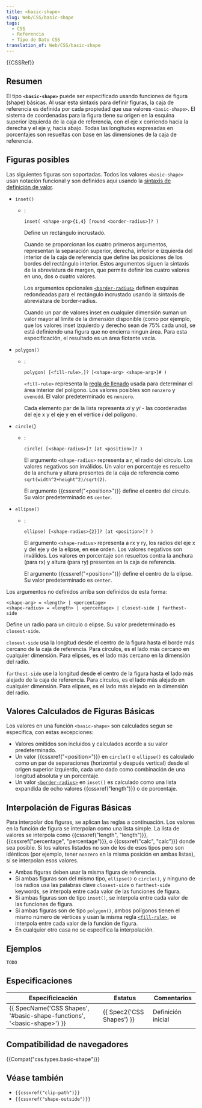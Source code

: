 ```yaml
---
title: <basic-shape>
slug: Web/CSS/basic-shape
tags:
  - CSS
  - Referencia
  - Tipo de Dato CSS
translation_of: Web/CSS/basic-shape
---
```


{{CSSRef}}

## Resumen

El tipo **`<basic-shape>`** puede ser especificado usando funciones de figura (shape) básicas. Al usar esta sintaxis para definir figuras, la caja de referencia es definida por cada propiedad que usa valores `<basic-shape>`. El sistema de coordenadas para la figura tiene su origen en la esquina superior izquierda de la caja de referencia, con el eje x corriendo hacia la derecha y el eje y, hacia abajo. Todas las longitudes expresadas en porcentajes son resueltas con base en las dimensiones de la caja de referencia.

## Figuras posibles

Las siguientes figuras son soportadas. Todos los valores `<basic-shape>` usan notación funcional y son definidos aquí usando la [sintaxis de definición de valor](/es/docs/Web/CSS/Sintaxis_definición_de_valor).

- `inset()`

  - : &#x20;

    ```
    inset( <shape-arg>{1,4} [round <border-radius>]? )
    ```

    Define un rectángulo incrustado.

    Cuando se proporcionan los cuatro primeros argumentos, representan la separación superior, derecha, inferior e izquierda del interior de la caja de referencia que define las posiciones de los bordes del rectángulo interior. Estos argumentos siguen la sintaxis de la abreviatura de margen, que permite definir los cuatro valores en uno, dos o cuatro valores.

    Los argumentos opcionales [`<border-radius>`](/es/docs/Web/CSS/border-radius) definen esquinas redondeadas para el rectángulo incrustado usando la sintaxis de abreviatura de border-radius.

    Cuando un par de valores inset en cualquier dimensión suman un valor mayor al límite de la dimensión disponible (como por ejemplo, que los valores inset izquierdo y derecho sean de 75% cada uno), se está definiendo una figura que no encierra ningun área. Para esta especificación, el resultado es un área flotante vacía.

- `polygon()`

  - : &#x20;

    ```
    polygon( [<fill-rule>,]? [<shape-arg> <shape-arg>]# )
    ```

    `<fill-rule>` representa la [regla de llenado](/es/docs/Web/SVG/Attribute/fill-rule) usada para determinar el área interior del polígono. Los valores posibles son `nonzero` y `evenodd`. El valor predeterminado es `nonzero`.

    Cada elemento par de la lista representa _xi_ y _yi_ - las coordenadas del eje x y el eje y en el vértice _i_ del polígono.

- `circle(`)

  - : &#x20;

    ```
    circle( [<shape-radius>]? [at <position>]? )
    ```

    El argumento `<shape-radius>` representa a _r_, el radio del círculo. Los valores negativos son inválidos. Un valor en porcentaje es resuelto de la anchura y altura presentes de la caja de referencia como `sqrt(width^2+height^2)/sqrt(2)`.

    El argumento {{cssxref("&lt;position&gt;")}} define el centro del círculo. Su valor predeterminado es `center`.

- `ellipse()`

  - : &#x20;

    ```
    ellipse( [<shape-radius>{2}]? [at <position>]? )
    ```

    El argumento `<shape-radius>` representa a rx y ry, los radios del eje x y del eje y de la elipse, en ese orden. Los valores negativos son inválidos. Los valores en porcentaje son resueltos contra la anchura (para rx) y altura (para ry) presentes en la caja de referencia.

    El argumento {{cssxref("&lt;position&gt;")}} define el centro de la elipse. Su valor predeterminado es `center`.

Los argumentos no definidos arriba son definidos de esta forma:

```
<shape-arg> = <length> | <percentage>
<shape-radius> = <length> | <percentage> | closest-side | farthest-side
```

Define un radio para un círculo o elipse. Su valor predeterminado es `closest-side`.

`closest-side` usa la longitud desde el centro de la figura hasta el borde más cercano de la caja de referencia. Para círculos, es el lado más cercano en cualquier dimensión. Para elipses, es el lado más cercano en la dimensión del radio.

`farthest-side` use la longitud desde el centro de la figura hasta el lado más alejado de la caja de referencia. Para círculos, es el lado más alejado en cualquier dimensión. Para elipses, es el lado más alejado en la dimensión del radio.

## Valores Calculados de Figuras Básicas

Los valores en una función `<basic-shape>` son calculados segun se especifica, con estas excepciones:

- Valores omitidos son incluidos y calculados acorde a su valor predeterminado.
- Un valor {{cssxref("&lt;position&gt;")}} en `circle()` o `ellipse()` es calculado como un par de separaciones (horizontal y después vertical) desde el origen superior izquierdo, cada uno dado como combinación de una longitud absoluta y un porcentaje.
- Un valor [`<border-radius>`](/es/docs/Web/CSS/border-radius) en `inset()` es calculado como una lista expandida de ocho valores {{cssxref("length")}} o de porcentaje.

## Interpolación de Figuras Básicas

Para interpolar dos figuras, se aplican las reglas a continuación. Los valores en la función de figura se interpolan como una lista simple. La lista de valores se interpola como {{cssxref("length", "length")}}, {{cssxref("percentage", "percentage")}}, o {{cssxref("calc", "calc")}} donde sea posible. Si los valores listados no son de los de esos tipos pero son idénticos (por ejemplo, tener `nonzero` en la misma posición en ambas listas), sí se interpolan esos valores.

- Ambas figuras deben usar la misma figura de referencia.
- Si ambas figuras son del mismo tipo, `ellipse()` o `circle()`, y ninguno de los radios usa las palabras clave `closest-side` o `farthest-side` keywords, se interpola entre cada valor de las funciones de figura.
- Si ambas figuras son de tipo `inset()`, se interpola entre cada valor de las funciones de figura.
- Si ambas figuras son de tipo `polygon()`, ambos polígonos tienen el mismo número de vértices y usan la misma regla [`<fill-rule>`](/es/docs/Web/SVG/Attribute/fill-rule), se interpola entre cada valor de la función de figura.
- En cualquier otro casa no se especifica la interpolación.

## Ejemplos

```
TODO
```

## Especificaciones

| Especificicación                                                                                         | Estatus                          | Comentarios        |
| -------------------------------------------------------------------------------------------------------- | -------------------------------- | ------------------ |
| {{ SpecName('CSS Shapes', '#basic-shape-functions', '&lt;basic-shape&gt;') }} | {{ Spec2('CSS Shapes') }} | Definición inicial |

## Compatibilidad de navegadores

{{Compat("css.types.basic-shape")}}

## Véase también

- `{{cssxref("clip-path")}}`
- `{{cssxref("shape-outside")}}`
